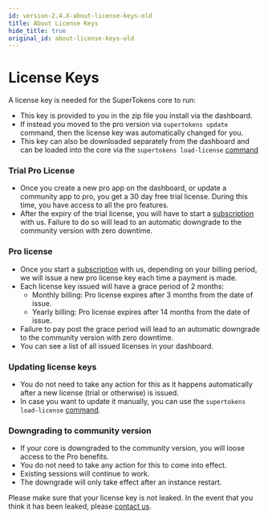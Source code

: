 ```yaml
---
id: version-2.4.X-about-license-keys-old
title: About License Keys
hide_title: true
original_id: about-license-keys-old
---
```


# License Keys

A license key is needed for the SuperTokens core to run:
- This key is provided to you in the zip file you install via the dashboard. 
- If instead you moved to the pro version via ```supertokens update``` command, then the license key was automatically changed for you.
- This key can also be downloaded separately from the dashboard and can be loaded into the core via the ```supertokens load-license``` [command](./cli/load-license)

### Trial Pro License
- Once you create a new pro app on the dashboard, or update a community app to pro, you get a 30 day free trial license. During this time, you have access to all the pro features. 
- After the expiry of the trial license, you will have to start a [subscription](./about-payments) with us. Failure to do so will lead to an automatic downgrade to the community version with zero downtime.

### Pro license
- Once you start a [subscription](./about-payments) with us, depending on your billing period, we will issue a new pro license key each time a payment is made.
- Each license key issued will have a grace period of 2 months:
    - Monthly billing: Pro license expires after 3 months from the date of issue.
    - Yearly billing: Pro license expires after 14 months from the date of issue.
- Failure to pay post the grace period will lead to an automatic downgrade to the community version with zero downtime.
- You can see a list of all issued licenses in your dashboard.

### Updating license keys
- You do not need to take any action for this as it happens automatically after a new license (trial or otherwise) is issued.
- In case you want to update it manually, you can use the ```supertokens load-license``` [command](./cli/load-license).

### Downgrading to community version
- If your core is downgraded to the community version, you will loose access to the Pro benefits. 
- You do not need to take any action for this to come into effect. 
- Existing sessions will continue to work.
- The downgrade will only take effect after an instance restart.

<div class="specialNote">
Please make sure that your license key is not leaked. In the event that you think it has been leaked, please <a href="mailto:team@supertokens.io">contact us</a>.
</div>